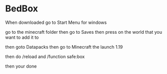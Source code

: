 # BedBox

When downloaded go to Start Menu for windows

go to the minecraft folder then go to Saves then press on the world that you want to add it to

then goto Datapacks then go to Minecraft the launch 1.19

then do /reload and /function safe:box

then your done
